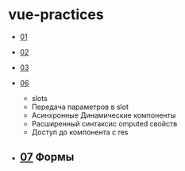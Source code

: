 # vue-practices

- [01](./01/)
- [02](./02/)
- [03](./03/)

- [06](./06/)

  - slots
  - Передача параметров в slot
  - Асинхронные Динамические компоненты
  - Расширенный синтаксис omputed свойств
  - Доступ до компонента с res

- [07](./07/) Формы
  - 
